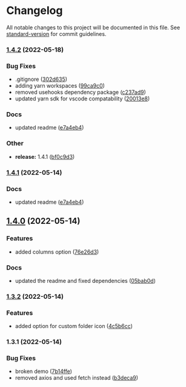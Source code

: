 # Changelog

All notable changes to this project will be documented in this file. See
[standard-version](https://github.com/conventional-changelog/standard-version)
for commit guidelines.

### [1.4.2](https://github.com/devastion/gh-repos-showcase/compare/v1.4.0...v1.4.2) (2022-05-18)

### Bug Fixes

- .gitignore
  ([302d635](https://github.com/devastion/gh-repos-showcase/commit/302d635b68617fca2dea7377c63c0dd490a639f4))
- adding yarn workspaces
  ([99ca9c0](https://github.com/devastion/gh-repos-showcase/commit/99ca9c0cc26e8d36da17c4c3bb9a87144f7c13f0))
- removed usehooks dependency package
  ([c237ad9](https://github.com/devastion/gh-repos-showcase/commit/c237ad903d9dda0b32fc87bf2aabb70b312c8a88))
- updated yarn sdk for vscode compatability
  ([20013e8](https://github.com/devastion/gh-repos-showcase/commit/20013e867bcef1f92719eba2dfcca7386e220f6d))

### Docs

- updated readme
  ([e7a4eb4](https://github.com/devastion/gh-repos-showcase/commit/e7a4eb49997fe303791f2ac5f98ef3ebbbd9ce13))

### Other

- **release:** 1.4.1
  ([bf0c9d3](https://github.com/devastion/gh-repos-showcase/commit/bf0c9d3562b3b3f52f63c5161717742f9d4091b4))

### [1.4.1](https://github.com/devastion/gh-repos-showcase/compare/v1.4.0...v1.4.1) (2022-05-14)

### Docs

- updated readme
  ([e7a4eb4](https://github.com/devastion/gh-repos-showcase/commit/e7a4eb49997fe303791f2ac5f98ef3ebbbd9ce13))

## [1.4.0](https://github.com/devastion/gh-repos-showcase/compare/v1.3.2...v1.4.0) (2022-05-14)

### Features

- added columns option
  ([76e26d3](https://github.com/devastion/gh-repos-showcase/commit/76e26d336ba02fb56121512ef56aa6c0d41567dc))

### Docs

- updated the readme and fixed dependencies
  ([05bab0d](https://github.com/devastion/gh-repos-showcase/commit/05bab0d08dedf10f51d7fbfbbf555e04f8b229f4))

### [1.3.2](https://github.com/devastion/gh-repos-showcase/compare/v1.3.1...v1.3.2) (2022-05-14)

### Features

- added option for custom folder icon
  ([4c5b6cc](https://github.com/devastion/gh-repos-showcase/commit/4c5b6ccafb0a71a1b6d318489781ff22e7f64785))

### 1.3.1 (2022-05-14)

### Bug Fixes

- broken demo
  ([7b14ffe](https://github.com/devastion/gh-repos-showcase/commit/7b14ffed9a78f374ad0b90c9ea3c4faf91747792))
- removed axios and used fetch instead
  ([b3deca9](https://github.com/devastion/gh-repos-showcase/commit/b3deca9ab2efd7785e8423061952310c773bc10d))
